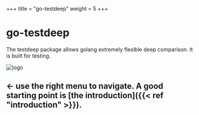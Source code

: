 +++
title = "go-testdeep"
weight = 5
+++

# go-testdeep

The testdeep package allows golang extremely flexible deep
comparison. It is built for testing.

![logo](images/logo.svg)

## ← use the right menu to navigate. A good starting point is [the introduction]({{< ref "introduction" >}}).
